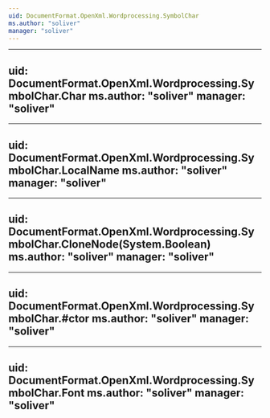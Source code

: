 ```yaml
---
uid: DocumentFormat.OpenXml.Wordprocessing.SymbolChar
ms.author: "soliver"
manager: "soliver"
---
```


---
uid: DocumentFormat.OpenXml.Wordprocessing.SymbolChar.Char
ms.author: "soliver"
manager: "soliver"
---

---
uid: DocumentFormat.OpenXml.Wordprocessing.SymbolChar.LocalName
ms.author: "soliver"
manager: "soliver"
---

---
uid: DocumentFormat.OpenXml.Wordprocessing.SymbolChar.CloneNode(System.Boolean)
ms.author: "soliver"
manager: "soliver"
---

---
uid: DocumentFormat.OpenXml.Wordprocessing.SymbolChar.#ctor
ms.author: "soliver"
manager: "soliver"
---

---
uid: DocumentFormat.OpenXml.Wordprocessing.SymbolChar.Font
ms.author: "soliver"
manager: "soliver"
---
